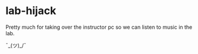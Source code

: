 # lab-hijack

Pretty much for taking over the instructor pc so we can listen to music in the lab.

¯\_(ツ)_/¯
